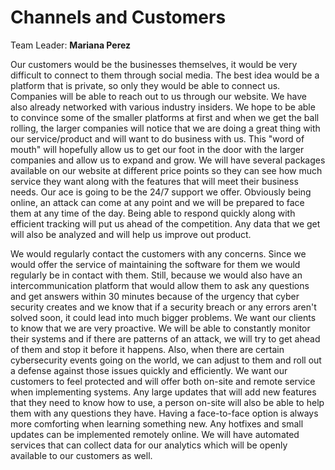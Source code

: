 # Channels and Customers

Team Leader:  **Mariana Perez**

  Our customers would be the businesses themselves, it would be very difficult to connect to them through social media. The best idea would be a platform that is private, so only they would be able to connect us. Companies will be able to reach out to us through our website. We have also already networked with various industry insiders. We hope to be able to convince some of the smaller platforms at first and when we get the ball rolling, the larger companies will notice that we are doing a great thing with our service/product and will want to do business with us. This "word of mouth" will hopefully allow us to get our foot in the door with the larger companies and allow us to expand and grow. We will have several packages available on our website at different price points so they can see how much service they want along with the features that will meet their business needs. Our ace is going to be the 24/7 support we offer. Obviously being online, an attack can come at any point and we will be prepared to face them at any time of the day. Being able to respond quickly along with efficient tracking will put us ahead of the competition. Any data that we get will also be analyzed and will help us improve out product.

  We would regularly contact the customers with any concerns. Since we would offer the service of maintaining the software for them we would regularly be in contact with them. Still, because we would also have an intercommunication platform that would allow them to ask any questions and get answers within 30 minutes because of the urgency that cyber security creates and we know that if a security breach or any errors aren't solved soon, it could lead into much bigger problems. We want our clients to know that we are very proactive. We will be able to constantly monitor their systems and if there are patterns of an attack, we will try to get ahead of them and stop it before it happens. Also, when there are certain cybersecurity events going on the world, we can adjust to them and roll out a defense against those issues quickly and efficiently. We want our customers to feel protected and will offer both on-site and remote service when implementing systems. Any large updates that will add new features that they need to know how to use, a person on-site will also be able to help them with any questions they have. Having a face-to-face option is always more comforting when learning something new. Any hotfixes and small updates can be implemented remotely online. We will have automated services that can collect data for our analytics which will be openly available to our customers as well.


